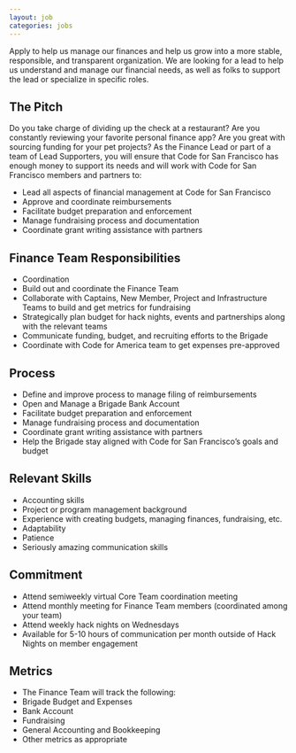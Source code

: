 ```yaml
---
layout: job
categories: jobs
---
```

Apply to help us manage our finances and help us grow into a more stable,
responsible, and transparent organization. We are looking for a lead to help us
understand and manage our financial needs, as well as folks to support the
lead or specialize in specific roles.

## The Pitch
Do you take charge of dividing up the check at a restaurant? Are you constantly
reviewing your favorite personal finance app? Are you great with sourcing
funding for your pet projects? As the Finance Lead or part of a team of Lead
Supporters, you will ensure that Code for San Francisco has enough money to
support its needs and will work with Code for San Francisco members and
partners to:
- Lead all aspects of financial management at Code for San Francisco
- Approve and coordinate reimbursements
- Facilitate budget preparation and enforcement
- Manage fundraising process and documentation
- Coordinate grant writing assistance with partners

## Finance Team Responsibilities
- Coordination
- Build out and coordinate the Finance Team
- Collaborate with Captains, New Member, Project and Infrastructure Teams to build and get metrics for fundraising
- Strategically plan budget for hack nights, events and partnerships along with the relevant teams
- Communicate funding, budget, and recruiting efforts to the Brigade
- Coordinate with Code for America team to get expenses pre-approved

## Process
- Define and improve process to manage filing of reimbursements
- Open and Manage a Brigade Bank Account
- Facilitate budget preparation and enforcement
- Manage fundraising process and documentation
- Coordinate grant writing assistance with partners
- Help the Brigade stay aligned with Code for San Francisco’s goals and budget

## Relevant Skills
- Accounting skills
- Project or program management background
- Experience with creating budgets, managing finances, fundraising, etc.
- Adaptability
- Patience
- Seriously amazing communication skills

## Commitment
- Attend semiweekly virtual Core Team coordination meeting
- Attend monthly meeting for Finance Team members (coordinated among your team)
- Attend weekly hack nights on Wednesdays
- Available for 5-10 hours of communication per month outside of Hack Nights on member engagement

## Metrics
- The Finance Team will track the following:
- Brigade Budget and Expenses
- Bank Account
- Fundraising
- General Accounting and Bookkeeping
- Other metrics as appropriate

